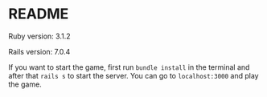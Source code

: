 # README

Ruby version: 3.1.2

Rails version: 7.0.4

If you want to start the game, first run `bundle install` in the terminal and after that `rails s` to start the server. You can go to `localhost:3000` and play the game.
